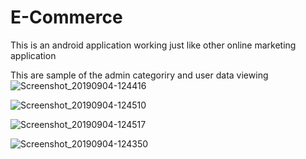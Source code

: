 # E-Commerce
This is an android application working just like other online marketing application

This are sample of the admin categoriry and user data viewing
![Screenshot_20190904-124416](https://user-images.githubusercontent.com/34624703/64245323-8f507180-cebf-11e9-8508-029bf9ae4388.png)

![Screenshot_20190904-124510](https://user-images.githubusercontent.com/34624703/64245355-9d9e8d80-cebf-11e9-9aa9-742e18a11082.png)

![Screenshot_20190904-124517](https://user-images.githubusercontent.com/34624703/64245365-a42d0500-cebf-11e9-95c3-7ab78ba751db.png)

![Screenshot_20190904-124350](https://user-images.githubusercontent.com/34624703/64245384-ae4f0380-cebf-11e9-8fd6-dcc0c99f236e.png) 


